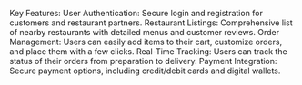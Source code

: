 Key Features:
User Authentication: Secure login and registration for customers and restaurant partners.
Restaurant Listings: Comprehensive list of nearby restaurants with detailed menus and customer reviews.
Order Management: Users can easily add items to their cart, customize orders, and place them with a few clicks.
Real-Time Tracking: Users can track the status of their orders from preparation to delivery.
Payment Integration: Secure payment options, including credit/debit cards and digital wallets.
